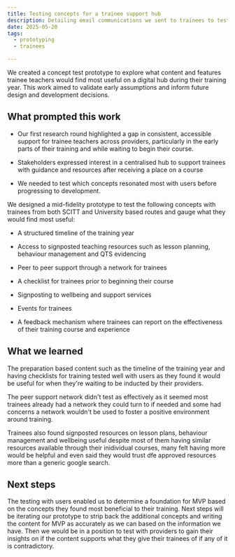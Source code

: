 ```yaml
---
title: Testing concepts for a trainee support hub
description: Detailing email communications we sent to trainees to test their engagement with supportive content from Department for Education
date: 2025-05-20
tags:
  - prototyping
  - trainees

---
```

We created a concept test prototype to explore what content and features trainee teachers would find most useful on a digital hub during their training year. This work aimed to validate early assumptions and inform future design and development decisions.

## What prompted this work

* Our first research round highlighted a gap in consistent, accessible support for trainee teachers across providers, particularly in the early parts of their training and while waiting to begin their course.

* Stakeholders expressed interest in a centralised hub to support trainees with guidance and resources after receiving a place on a course

* We needed to test which concepts resonated most with users before progressing to development.

We designed a mid-fidelity prototype to test the following concepts with trainees from both SCITT and University based routes and gauge what they would find most useful:

* A structured timeline of the training year

* Access to signposted teaching resources such as lesson planning, behaviour management and QTS evidencing

* Peer to peer support through a network for trainees

* A checklist for trainees prior to beginning their course

* Signposting to wellbeing and support services

* Events for trainees

* A feedback mechanism where trainees can report on the effectiveness of their training course and experience  

## What we learned

The preparation based content such as the timeline of the training year and having checklists for training tested well with users as they found it would be useful for when they're waiting to be inducted by their providers.

The peer support network didn't test as effectively as it seemed most trainees already had a network they could turn to if needed and some had concerns a network wouldn't be used to foster a positive environment around training.

Trainees also found signposted resources on lesson plans, behaviour management and wellbeing useful despite most of them having similar resources available through their inidividual courses, many felt having more would be helpful and even said they would trust dfe approved resources more than a generic google search.

## Next steps

The testing with users enabled us to determine a foundation for MVP based on the concepts they found most beneficial to their training. Next steps will be iterating our prototype to strip back the additional concepts and writing the content for MVP as accurately as we can based on the information we have. Then we would be in a position to test with providers to gain their insights on if the content supports what they give their trainees of if any of it is contradictory.
